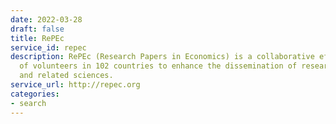 ```yaml
---
date: 2022-03-28
draft: false
title: RePEc
service_id: repec
description: RePEc (Research Papers in Economics) is a collaborative effort of hundreds
  of volunteers in 102 countries to enhance the dissemination of research in Economics
  and related sciences.
service_url: http://repec.org
categories:
- search
---
```



